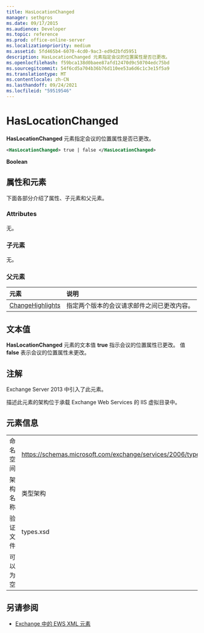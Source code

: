 ```yaml
---
title: HasLocationChanged
manager: sethgros
ms.date: 09/17/2015
ms.audience: Developer
ms.topic: reference
ms.prod: office-online-server
ms.localizationpriority: medium
ms.assetid: 5fd465b4-6070-4cd0-9ac3-ed9d2bfd5951
description: HasLocationChanged 元素指定会议的位置属性是否已更改。
ms.openlocfilehash: f59bca138d0baee87afd12470d9c50704edc75bd
ms.sourcegitcommit: 54f6cd5a704b36b76d110ee53a6d6c1c3e15f5a9
ms.translationtype: MT
ms.contentlocale: zh-CN
ms.lasthandoff: 09/24/2021
ms.locfileid: "59519546"
---
```

# <a name="haslocationchanged"></a>HasLocationChanged

**HasLocationChanged** 元素指定会议的位置属性是否已更改。 
  
```XML
<HasLocationChanged> true | false </HasLocationChanged>
```

 **Boolean**
## <a name="attributes-and-elements"></a>属性和元素

下面各部分介绍了属性、子元素和父元素。
  
### <a name="attributes"></a>Attributes

无。
  
### <a name="child-elements"></a>子元素

无。
  
### <a name="parent-elements"></a>父元素

|**元素**|**说明**|
|:-----|:-----|
|[ChangeHighlights](changehighlights.md) <br/> |指定两个版本的会议请求邮件之间已更改内容。  <br/> |
   
## <a name="text-value"></a>文本值

**HasLocationChanged** 元素的文本值 **true** 指示会议的位置属性已更改。 值 **false** 表示会议的位置属性未更改。 
  
## <a name="remarks"></a>注解

Exchange Server 2013 中引入了此元素。
  
描述此元素的架构位于承载 Exchange Web Services 的 IIS 虚拟目录中。
  
## <a name="element-information"></a>元素信息

|||
|:-----|:-----|
|命名空间  <br/> |https://schemas.microsoft.com/exchange/services/2006/types  <br/> |
|架构名称  <br/> |类型架构  <br/> |
|验证文件  <br/> |types.xsd  <br/> |
|可以为空  <br/> ||
   
## <a name="see-also"></a>另请参阅



- [Exchange 中的 EWS XML 元素](ews-xml-elements-in-exchange.md)


